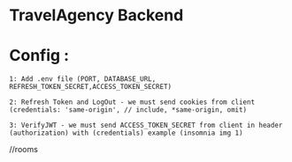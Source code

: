 # TravelAgency Backend

# Config :

    1: Add .env file (PORT, DATABASE_URL, REFRESH_TOKEN_SECRET,ACCESS_TOKEN_SECRET)

    2: Refresh Token and LogOut - we must send cookies from client (credentials: 'same-origin', // include, *same-origin, omit)

    3: VerifyJWT - we must send ACCESS_TOKEN_SECRET from client in header (authorization) with (credentials) example (insomnia img 1)

//rooms
